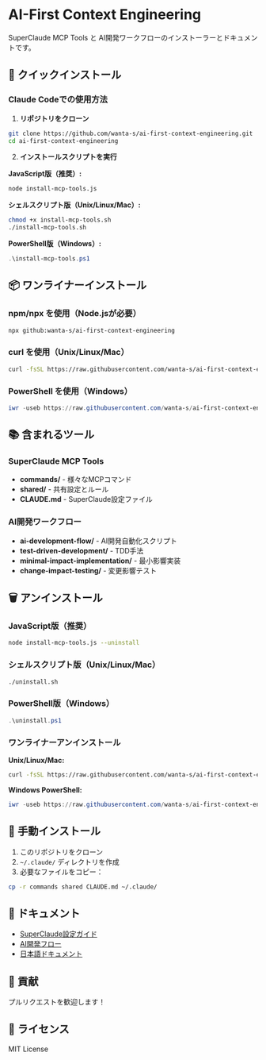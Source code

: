 # AI-First Context Engineering

SuperClaude MCP Tools と AI開発ワークフローのインストーラーとドキュメントです。

## 🚀 クイックインストール

### Claude Codeでの使用方法

1. **リポジトリをクローン**
```bash
git clone https://github.com/wanta-s/ai-first-context-engineering.git
cd ai-first-context-engineering
```

2. **インストールスクリプトを実行**

**JavaScript版（推奨）:**
```bash
node install-mcp-tools.js
```

**シェルスクリプト版（Unix/Linux/Mac）:**
```bash
chmod +x install-mcp-tools.sh
./install-mcp-tools.sh
```

**PowerShell版（Windows）:**
```powershell
.\install-mcp-tools.ps1
```

## 📦 ワンライナーインストール

### npm/npx を使用（Node.jsが必要）
```bash
npx github:wanta-s/ai-first-context-engineering
```

### curl を使用（Unix/Linux/Mac）
```bash
curl -fsSL https://raw.githubusercontent.com/wanta-s/ai-first-context-engineering/main/install.sh | bash
```

### PowerShell を使用（Windows）
```powershell
iwr -useb https://raw.githubusercontent.com/wanta-s/ai-first-context-engineering/main/install.ps1 | iex
```

## 📚 含まれるツール

### SuperClaude MCP Tools
- **commands/** - 様々なMCPコマンド
- **shared/** - 共有設定とルール
- **CLAUDE.md** - SuperClaude設定ファイル

### AI開発ワークフロー
- **ai-development-flow/** - AI開発自動化スクリプト
- **test-driven-development/** - TDD手法
- **minimal-impact-implementation/** - 最小影響実装
- **change-impact-testing/** - 変更影響テスト

## 🗑️ アンインストール

### JavaScript版（推奨）
```bash
node install-mcp-tools.js --uninstall
```

### シェルスクリプト版（Unix/Linux/Mac）
```bash
./uninstall.sh
```

### PowerShell版（Windows）
```powershell
.\uninstall.ps1
```

### ワンライナーアンインストール

**Unix/Linux/Mac:**
```bash
curl -fsSL https://raw.githubusercontent.com/wanta-s/ai-first-context-engineering/main/uninstall.sh | bash
```

**Windows PowerShell:**
```powershell
iwr -useb https://raw.githubusercontent.com/wanta-s/ai-first-context-engineering/main/uninstall.ps1 | iex
```

## 🔧 手動インストール

1. このリポジトリをクローン
2. `~/.claude/` ディレクトリを作成
3. 必要なファイルをコピー：
```bash
cp -r commands shared CLAUDE.md ~/.claude/
```

## 📖 ドキュメント

- [SuperClaude設定ガイド](./CLAUDE.md)
- [AI開発フロー](./ai-development-flow/)
- [日本語ドキュメント](./japanese-documentation/)

## 🤝 貢献

プルリクエストを歓迎します！

## 📄 ライセンス

MIT License